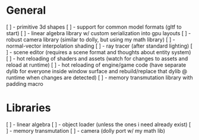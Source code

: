 # General
[ ] - primitive 3d shapes
[ ] - support for common model formats (gltf to start)
[ ] - linear algebra library w/ custom serialization into gpu layouts
[ ] - robust camera library (similar to dolly, but using my math library)
[ ] - normal-vector interpolation shading
[ ] - ray tracer (after standard lighting)
[ ] - scene editor (requires a scene format and thoughts about entity system)
[ ] - hot reloading of shaders and assets (watch for changes to assets and reload at runtime) 
[ ] - hot reloading of engine/game code (have separate dylib for everyone inside window surface and rebuild/replace that dylib @ runtime when changes are detected)
[ ] - memory transmutation library with padding macro

# Libraries
[ ] - linear algebra
[ ] - object loader (unless the ones i need already exist)
[ ] - memory transmutation
[ ] - camera (dolly port w/ my math lib)
